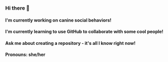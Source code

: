 ### Hi there 👋
#### I'm currently working on canine social behaviors!
#### I'm currently learning to use GitHub to collaborate with some cool people!
#### Ask me about creating a repository - it's all I know right now! 
#### Pronouns: she/her

<!--
**colleenbuckley1/colleenbuckley1** is a ✨ _special_ ✨ repository because its `README.md` (this file) appears on your GitHub profile.

Here are some ideas to get you started:

- 🔭 I’m currently working on ...
- 🌱 I’m currently learning ...
- 👯 I’m looking to collaborate on ...
- 🤔 I’m looking for help with ...
- 💬 Ask me about ...
- 📫 How to reach me: ...
- 😄 Pronouns: ...
- ⚡ Fun fact: ...
-->
